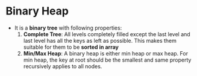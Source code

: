 # Binary Heap 
* It is a **binary tree** with following properties: 
    1. **Complete Tree**: All levels completely filled except the last level and last level has all the keys as left as possible. This makes them suitable for them to be **sorted in array**
    2. **Min/Max Heap**: A binary heap is either min heap or max heap. For min heap, the key at root should be the smallest and same property recursively applies to all nodes. 
    